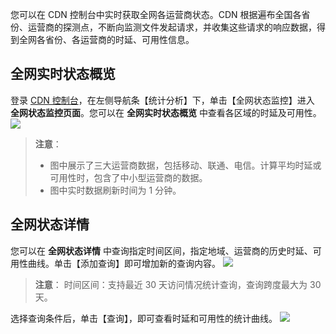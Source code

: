 您可以在 CDN 控制台中实时获取全网各运营商状态。CDN 根据遍布全国各省份、运营商的探测点，不断向监测文件发起请求，并收集这些请求的响应数据，得到全网各省份、各运营商的时延、可用性信息。

## 全网实时状态概览
登录 [CDN 控制台](http://console.tce.fsphere.cn/cdn)，在左侧导航条【统计分析】下，单击【全网状态监控】进入 **全网状态监控页面**。您可以在 **全网实时状态概览** 中查看各区域的时延及可用性。
![](https://mc.qcloudimg.com/static/img/5cde9859d87afd736f2add5ac8a5b1dc/allinternetstatusmonitor.png)
> **注意**：
> + 图中展示了三大运营商数据，包括移动、联通、电信。计算平均时延或可用性时，包含了中小型运营商的数据。
> + 图中实时数据刷新时间为 1 分钟。

## 全网状态详情
您可以在 **全网状态详情** 中查询指定时间区间，指定地域、运营商的历史时延、可用性曲线。单击【添加查询】即可增加新的查询内容。
![](https://mc.qcloudimg.com/static/img/bb63173f534db7b9968bc6176e161a02/globalstatusaddsearch.png)
> **注意**：
> 时间区间：支持最近 30 天访问情况统计查询，查询跨度最大为 30 天。

选择查询条件后，单击【查询】，即可查看时延和可用性的统计曲线。
![](https://mc.qcloudimg.com/static/img/dfdc49c17de8f938f68bf7fc05bf9caa/latency.png)